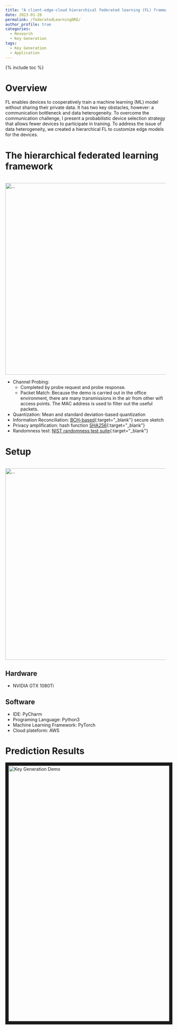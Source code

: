 ```yaml
---
title: "A client-edge-cloud hierarchical federated learning (FL) framework for the driving range estimation of battery electrical vehicle (BEV)"
date: 2023-01-26
permalink: /federatedLearningDRE/
author_profile: true
categories:
  - Research
  - Key Generation
tags:
  - Key Generation
  - Application
---
```

{% include toc %}

# Overview
FL enables devices to cooperatively train a machine learning (ML) model without sharing their private data. It has two key obstacles, however: a communication bottleneck and data heterogeneity. To overcome the communication challenge, I present a probabilistic device selection strategy that allows fewer devices to participate in training. To address the issue of data heterogeneity, we created a hierarchical FL to customize edge models for the devices.


# The hierarchical federated learning framework
<br />
<img align="center" width="600" src="{{ site.url }}/images/keygen/keygen_protocol.png" alt="...">
<br />

* Channel Probing:
  * Completed by probe request and probe response.
  * Packet Match: Because the demo is carried out in the office environment, there are many transmissions in the air from other wifi access points. The MAC address is used to filter out the useful packets.
*  Quantization: Mean and standard deviation-based quantization
*  Information Reconciliation: [BCH-based](https://github.com/jkent/python-bchlib){:target="_blank"} secure sketch
*  Privacy amplification: hash function [SHA256](https://docs.python.org/3/library/hashlib.html){:target="_blank"}
*  Randomness test: [NIST randomness test suite](https://github.com/stevenang/randomness_testsuite){:target="_blank"}

# Setup
<br />
<img align="center" width="600" src="{{ site.url }}/images/keygen/keygen_rpi_setup_photo.png" alt="...">
<br />

## Hardware
* NVIDIA GTX 1080Ti

## Software
* IDE: PyCharm
* Programing Language: Python3
* Machine Learning Framework: PyTorch
* Cloud plateform: AWS

# Prediction Results
<a href="http://www.youtube.com/watch?feature=player_embedded&v=37JyT22elm8&" target="_blank"><img src="{{ site.url }}/images/keygen/keygen_rpi_demo_screenshot.png" alt="Key Generation Demo" width="800" border="10" /></a>
